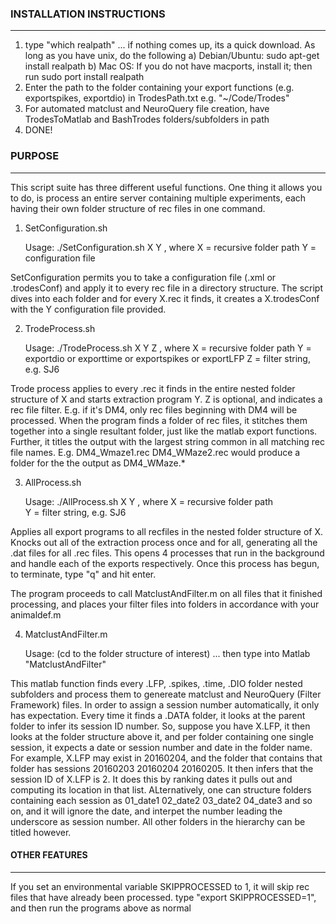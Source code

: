 
### INSTALLATION INSTRUCTIONS
-----------------------------
1) type "which realpath" 
... if nothing comes up, its a quick download. As long as you have unix, do the following
	a) Debian/Ubuntu: 
		sudo apt-get install realpath
	b) Mac OS: If you do not have macports, install it; then run 
		sudo port install realpath
2) Enter the path to the folder containing your export functions (e.g. exportspikes, exportdio) in TrodesPath.txt
	e.g. "~/Code/Trodes"
3) For automated matclust and NeuroQuery file creation, have TrodesToMatlab and BashTrodes folders/subfolders in path
4) DONE!

### PURPOSE
-----------------------------
This script suite has three different useful functions. One thing it allows you to do, is process an entire server containing multiple experiments, each having their own folder structure of rec files in one command.

1) SetConfiguration.sh 

	Usage: ./SetConfiguration.sh X Y
	, where X = recursive folder path
		Y = configuration file

SetConfiguration permits you to take a configuration file (.xml or .trodesConf) and apply it to every rec file in a directory structure. The script dives into each folder and for every X.rec it finds, it creates a X.trodesConf with the Y configuration file provided.

2) TrodeProcess.sh

	Usage: ./TrodeProcess.sh X Y Z
	, where X = recursive folder path
		Y = exportdio or exporttime or exportspikes or exportLFP
		Z = filter string, e.g. SJ6

Trode process applies to every .rec it finds in the entire nested folder structure of X and starts extraction program Y. Z is optional, and indicates a rec file filter. E.g. if it's DM4, only rec files beginning with DM4 will be processed. When the program finds a folder of rec files, it stitches them together into a single resultant folder, just like the matlab export functions. Further, it titles the output with the largest string common in all matching rec file names. E.g. DM4_Wmaze1.rec DM4_WMaze2.rec would produce a folder for the the output as DM4_WMaze.*

3) AllProcess.sh

	Usage: ./AllProcess.sh X Y
	, where X = recursive folder path	
		Y = filter string, e.g. SJ6

Applies all export programs to all recfiles in the nested folder structure of X. Knocks out all of the extraction process once and for all, generating all the .dat files for all .rec files. This opens 4 processes that run in the background and handle each of the exports respectively. Once this process has begun, to terminate, type "q" and hit enter. 

The program proceeds to call MatclustAndFilter.m on all files that it finished processing, and places your filter files into folders in accordance with your animaldef.m

4) MatclustAndFilter.m
	
	Usage: (cd to the folder structure of interest) ... then type into Matlab "MatclustAndFilter"

This matlab function finds every .LFP, .spikes, .time, .DIO folder nested subfolders and process them to genereate matclust and NeuroQuery (Filter Framework) files. In order to assign a session number automatically, it only has expectation. Every time it finds a .DATA folder, it looks at the parent folder to infer its session ID number. So, suppose you have X.LFP, it then looks at the folder structure above it, and per folder containing one single session, it expects a date or session number and date in the folder name. For example, X.LFP may exist in 20160204, and the folder that contains that folder has sessions 20160203 20160204 20160205. It then infers that the session ID of X.LFP is 2. It does this by ranking dates it pulls out and computing its location in that list. ALternatively, one can structure folders containing each session as 01_date1 02_date2 03_date2 04_date3 and so on, and it will ignore the date, and interpet the number leading the underscore as session number. All other folders in the hierarchy can be titled however.

#### OTHER FEATURES
---------------------------------
If you set an environmental variable SKIPPROCESSED to 1, it will skip rec files that have already been processed.
	type "export SKIPPROCESSED=1", and then run the programs above as normal
